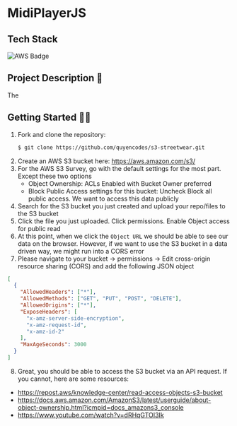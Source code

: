 # MidiPlayerJS

## Tech Stack

<div align="left" width="100%">
  <img src="https://img.shields.io/badge/Amazon%20AWS-232F3E.svg?style=for-the-badge&logo=Amazon-AWS&logoColor=white" alt="AWS Badge"/>
</div>

## Project Description 📝

The

## Getting Started 🧑‍🍳

1. Fork and clone the repository:
   ```bash
   $ git clone https://github.com/quyencodes/s3-streetwear.git
   ```
2. Create an AWS S3 bucket here: https://aws.amazon.com/s3/
3. For the AWS S3 Survey, go with the default settings for the most part. Except these two options
   - Object Ownership: ACLs Enabled with Bucket Owner preferred
   - Block Public Access settings for this bucket: Uncheck Block all public access. We want to access this data publicly
4. Search for the S3 bucket you just created and upload your repo/files to the S3 bucket
5. Click the file you just uploaded. Click permissions. Enable Object access for public read
6. At this point, when we click the `Object URL` we should be able to see our data on the browser. However, if we want to use the S3 bucket in a data driven way, we might run into a CORS error
7. Please navigate to your bucket -> permissions -> Edit cross-origin resource sharing (CORS) and add the following JSON object

```json
[
  {
    "AllowedHeaders": ["*"],
    "AllowedMethods": ["GET", "PUT", "POST", "DELETE"],
    "AllowedOrigins": ["*"],
    "ExposeHeaders": [
      "x-amz-server-side-encryption",
      "x-amz-request-id",
      "x-amz-id-2"
    ],
    "MaxAgeSeconds": 3000
  }
]
```

8. Great, you should be able to access the S3 bucket via an API request. If you cannot, here are some resources:

- <a href="https://repost.aws/knowledge-center/read-access-objects-s3-bucket" rel="noopener noreferrer">https://repost.aws/knowledge-center/read-access-objects-s3-bucket</a>
- <a href="https://docs.aws.amazon.com/AmazonS3/latest/userguide/about-object-ownership.html?icmpid=docs_amazons3_console" rel="noopener noreferrer">https://docs.aws.amazon.com/AmazonS3/latest/userguide/about-object-ownership.html?icmpid=docs_amazons3_console</a>
- <a href="https://www.youtube.com/watch?v=dRHqGTOI3Ik" rel="noopener noreferrer">https://www.youtube.com/watch?v=dRHqGTOI3Ik</a>
